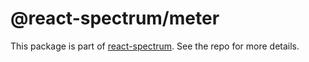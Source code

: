 # @react-spectrum/meter

This package is part of [react-spectrum](https://github.com/watheia/spectrum). See the repo for more details.
